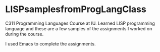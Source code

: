 # LISPsamplesfromProgLangClass
C311 Programming Languages Course at IU.  Learned LISP programming language and these are a few samples of the assignments I worked on during the course.

I used Emacs to complete the assignments.
